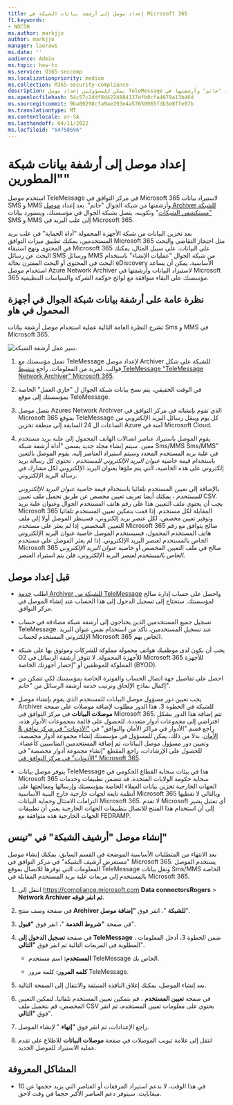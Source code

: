 ```yaml
---
title: إعداد موصل إلى أرشفة بيانات الشبكة في Microsoft 365
f1.keywords:
- NOCSH
ms.author: markjjo
author: markjjo
manager: laurawi
ms.date: ''
audience: Admin
ms.topic: how-to
ms.service: O365-seccomp
ms.localizationpriority: medium
ms.collection: M365-security-compliance
description: يمكن للمسؤولين إعداد موصل TeleMessage لاستيراد بيانات شبكة "حاتم" وأرشفتها في Microsoft 365. يتيح لك ذلك أرشفة البيانات من مصادر بيانات الجهات الخارجية في Microsoft 365 حتى تتمكن من استخدام ميزات التوافق مثل الاحتجاز القانوني والبحث في المحتوى ونهج الاستبقاء لإدارة بيانات الجهات الخارجية لمؤسستك.
ms.openlocfilehash: 54c57c2ddf8d4224884137efb0cfa4679a13b46d
ms.sourcegitcommit: 9ba00298cfa9ae293e4a57650965fdb3e8ffe07b
ms.translationtype: MT
ms.contentlocale: ar-SA
ms.lasthandoff: 04/11/2022
ms.locfileid: "64758696"
---
```

# <a name="set-up-a-connector-to-archive-rogers-network-data"></a>إعداد موصل إلى أرشفة بيانات شبكة "المطورين"

استخدم موصل TeleMessage في مركز التوافق في Microsoft 365 لاستيراد بيانات SMS و MMS وأرشفتها من شبكة الجوال "حاتم". بعد إعداد [موصل Archiver للشبكة "مستكشفي الشبكات](https://www.telemessage.com/mobile-archiver/network-archiver/rogers/)" وتكوينه، يتصل بشبكة الجوال في مؤسستك، ويستورد بيانات SMS و MMS إلى علب البريد في Microsoft 365.

بعد تخزين البيانات من شبكة الأجهزة المحمولة "أداة الحماية" في علب بريد المستخدمين، يمكنك تطبيق ميزات التوافق Microsoft 365 مثل احتجاز التقاضي والبحث في المحتوى ونهج استبقاء Microsoft 365 على البيانات. على سبيل المثال، يمكنك البحث عن رسائل SMS ورسائل MMS من شبكة الجوال "عمليات الإنشاء" باستخدام البحث في المحتوى أو البحث المقترن بحالة eDiscovery الأساسية. يمكن أن يساعد استخدام موصل Azure Network Archiver لاستيراد البيانات وأرشفتها في Microsoft 365 مؤسستك على البقاء متوافقة مع لوائح حوكمة الشركة والسياسات التنظيمية.

## <a name="overview-of-archiving-rogers-mobile-network-data"></a>نظرة عامة على أرشفة بيانات شبكة الجوال في أجهزة المحمول في هاو

تشرح النظرة العامة التالية عملية استخدام موصل أرشفة بيانات Sms و MMS في Microsoft 365.

![سير عمل أرشفة الشبكة.](../media/RogersNetworkConnectorWorkflow.png)

1. تعمل مؤسستك مع TeleMessage لإعداد موصل Archiver للشبكة على شكل قوالب. لمزيد من المعلومات، راجع [تنشيط TeleMessage "TeleMessage Network Archiver" Microsoft 365](https://www.telemessage.com/microsoft-365-activation-for-the-rogers-network-archiver/).

2. في الوقت الحقيقي، يتم نسخ بيانات شبكة الجوال ل "جاري العمل" الخاصة بمؤسستك إلى موقع TeleMessage.

3. يتصل موصل Azures Network Archiver الذي تقوم بإنشائه في مركز التوافق في Microsoft 365 بموقع TeleMessage كل يوم وينقل رسائل البريد الإلكتروني من الساعات ال 24 السابقة إلى منطقة تخزين Azure آمنة في Microsoft Cloud.

4. يقوم الموصل باستيراد عناصر اتصالات الهاتف المحمول إلى علبة بريد مستخدم معين. سيتم إنشاء مجلد جديد يسمى "أداة أرشفة شبكة Sms/MMS Sms/MMS" في علبة بريد المستخدم المحدد وسيتم استيراد العناصر إليه. يقوم الموصل بالتعين باستخدام قيمة خاصية *عنوان البريد الإلكتروني للمستخدم* . تحتوي كل رسالة بريد إلكتروني على هذه الخاصية، التي يتم ملؤها بعنوان البريد الإلكتروني لكل مشارك في رسالة البريد الإلكتروني.

   بالإضافة إلى تعيين المستخدم تلقائيا باستخدام قيمة خاصية *عنوان البريد الإلكتروني للمستخدم* ، يمكنك أيضا تعريف تعيين مخصص عن طريق تحميل ملف تعيين CSV. يجب أن يحتوي ملف التعيين هذا على رقم هاتف المستخدم الجوال وعنوان علبة بريد Microsoft 365 المقابلة لكل مستخدم. إذا قمت بتمكين تعيين المستخدم تلقائيا وتوفير تعيين مخصص، لكل عنصر بريد إلكتروني، فسينظر الموصل أولا إلى ملف التعيين المخصص. إذا لم يعثر على مستخدم Microsoft 365 صالح يتوافق مع رقم هاتف المستخدم المحمول، فسيستخدم الموصل خاصية عنوان البريد الإلكتروني الخاص بالمستخدم لعنصر البريد الإلكتروني. إذا لم يعثر الموصل على مستخدم Microsoft 365 صالح في ملف التعيين المخصص أو خاصية *عنوان البريد الإلكتروني الخاص بالمستخدم* لعنصر البريد الإلكتروني، فلن يتم استيراد العنصر.

## <a name="before-you-set-up-a-connector"></a>قبل إعداد موصل

- اطلب [خدمة Archiver للشبكة من TeleMessage](https://www.telemessage.com/mobile-archiver/order-mobile-archiver-for-o365/) واحصل على حساب إدارة صالح لمؤسستك. ستحتاج إلى تسجيل الدخول إلى هذا الحساب عند إنشاء الموصل في مركز التوافق.

- تسجيل جميع المستخدمين الذين يحتاجون إلى أرشفة شبكة مصادقة في حساب TeleMessage. عند تسجيل المستخدمين، تأكد من استخدام نفس عنوان البريد الإلكتروني المستخدم لحساب Microsoft 365 الخاص بهم.

- يجب أن يكون لدى موظفيك هواتف محمولة مملوكة للشركات وموثوق بها على شبكة O2 للأجهزة المحمولة. لا تتوفر أرشفة الرسائل في Microsoft 365 للأجهزة المملوكة للموظفين أو "إحضار أجهزتك الخاصة (BYOD).

- احصل على تفاصيل جهة اتصال الحساب والفوترة الخاصة بمؤسستك لكي تتمكن من إكمال نماذج الإلحاق وترتيب خدمة أرشفة الرسائل من "حاتم".

- يجب تعيين دور مسؤول موصل البيانات للمستخدم الذي يقوم بإنشاء موصل Archiver للشبكة في الخطوة 3. هذا الدور مطلوب لإضافة موصلات على صفحة **موصلات البيانات** في مركز التوافق في Microsoft 365. تتم إضافة هذا الدور بشكل افتراضي إلى مجموعات أدوار متعددة. للحصول على قائمة بمجموعات الأدوار هذه، راجع قسم "الأدوار في مراكز الأمان والتوافق" في ["الأذونات" في مركز توافق & الأمان](../security/office-365-security/permissions-in-the-security-and-compliance-center.md#roles-in-the-security--compliance-center). بدلا من ذلك، يمكن للمسؤول في مؤسستك إنشاء مجموعة أدوار مخصصة، وتعيين دور مسؤول موصل البيانات، ثم إضافة المستخدمين المناسبين كأعضاء. للحصول على الإرشادات، راجع المقطع "إنشاء مجموعة أدوار مخصصة" في ["الأذونات" في مركز التوافق في Microsoft 365](microsoft-365-compliance-center-permissions.md#create-a-custom-role-group).

- يتوفر موصل بيانات TeleMessage هذا في بيئات سحابة القطاع الحكومي في Microsoft 365 سحابة حكومة الولايات المتحدة. قد تتضمن تطبيقات وخدمات الجهات الخارجية تخزين بيانات العملاء الخاصة بمؤسستك وإرسالها ومعالجتها على أنظمة تابعة لجهات خارجية خارج البنية الأساسية Microsoft 365 وبالتالي لا تغطيها التزامات الامتثال وحماية البيانات Microsoft 365. لا تقدم Microsoft أي تمثيل يشير إلى أن استخدام هذا المنتج للاتصال بتطبيقات الجهات الخارجية يعني أن تطبيقات الجهات الخارجية هذه متوافقة مع FEDRAMP.

## <a name="create-a-rogers-network-archiver-connector"></a>إنشاء موصل "أرشيف الشبكة" في "تينس"

بعد الانتهاء من المتطلبات الأساسية الموضحة في القسم السابق، يمكنك إنشاء موصل "مستعرض أرشيف الشبكة" في مركز التوافق في Microsoft 365. يستخدم الموصل المعلومات التي توفرها للاتصال بموقع TeleMessage ونقل بيانات Sms/MMS الخاصة بالمستخدم إلى مربعات علبة بريد المستخدم المقابلة في Microsoft 365.

1. انتقل إلى <https://compliance.microsoft.com> **Data connectorsRogers** >  **Network Archiver ثم انقر فوقه**.

2. في صفحة وصف منتج **Archiver للشبكة** "، انقر فوق **"إضافة موصل**".

3. في صفحة **"شروط الخدمة** "، انقر فوق **"قبول**".

4. في صفحة **تسجيل الدخول إلى TeleMessage** ، ضمن الخطوة 3، أدخل المعلومات المطلوبة في المربعات التالية ثم انقر فوق **"التالي**".

    - **المستخدم:** اسم مستخدم TeleMessage الخاص بك.

    - **كلمه المرور:** كلمة مرور TeleMessage.

5. بعد إنشاء الموصل، يمكنك إغلاق النافذة المنبثقة والانتقال إلى الصفحة التالية.

6. في صفحة **تعيين المستخدم** ، قم بتمكين تعيين المستخدم تلقائيا. لتمكين التعيين المخصص، قم بتحميل ملف CSV يحتوي على معلومات تعيين المستخدم، ثم انقر فوق **"التالي**".

7. راجع الإعدادات، ثم انقر فوق **"إنهاء** " لإنشاء الموصل.

8. انتقل إلى علامة تبويب الموصلات في صفحة **موصلات البيانات** للاطلاع على تقدم عملية الاستيراد للموصل الجديد.

## <a name="known-issues"></a>المشاكل المعروفة

- في هذا الوقت، لا ندعم استيراد المرفقات أو العناصر التي يزيد حجمها عن 10 ميغابايت. سيتوفر دعم العناصر الأكبر حجما في وقت لاحق.
